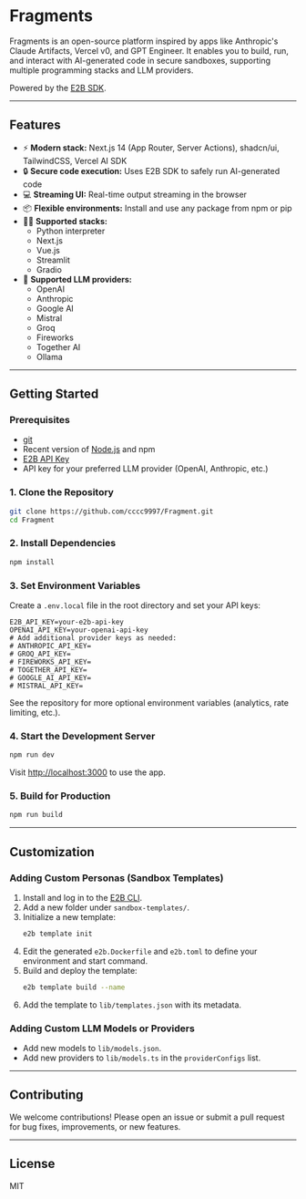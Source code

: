 
# Fragments

Fragments is an open-source platform inspired by apps like Anthropic's Claude Artifacts, Vercel v0, and GPT Engineer. It enables you to build, run, and interact with AI-generated code in secure sandboxes, supporting multiple programming stacks and LLM providers.

Powered by the [E2B SDK](https://e2b.dev/).

---

## Features

- ⚡️ **Modern stack:** Next.js 14 (App Router, Server Actions), shadcn/ui, TailwindCSS, Vercel AI SDK  
- 🔒 **Secure code execution:** Uses E2B SDK to safely run AI-generated code  
- 💻 **Streaming UI:** Real-time output streaming in the browser  
- 📦 **Flexible environments:** Install and use any package from npm or pip  
- 🧑‍💻 **Supported stacks:**  
  - Python interpreter
  - Next.js
  - Vue.js
  - Streamlit
  - Gradio
- 🤖 **Supported LLM providers:**  
  - OpenAI
  - Anthropic
  - Google AI
  - Mistral
  - Groq
  - Fireworks
  - Together AI
  - Ollama

---

## Getting Started

### Prerequisites

- [git](https://git-scm.com/)
- Recent version of [Node.js](https://nodejs.org/) and npm
- [E2B API Key](https://e2b.dev/)
- API key for your preferred LLM provider (OpenAI, Anthropic, etc.)

### 1. Clone the Repository

```bash
git clone https://github.com/cccc9997/Fragment.git
cd Fragment
```

### 2. Install Dependencies

```bash
npm install
```

### 3. Set Environment Variables

Create a `.env.local` file in the root directory and set your API keys:

```env
E2B_API_KEY=your-e2b-api-key
OPENAI_API_KEY=your-openai-api-key
# Add additional provider keys as needed:
# ANTHROPIC_API_KEY=
# GROQ_API_KEY=
# FIREWORKS_API_KEY=
# TOGETHER_API_KEY=
# GOOGLE_AI_API_KEY=
# MISTRAL_API_KEY=
```
See the repository for more optional environment variables (analytics, rate limiting, etc.).

### 4. Start the Development Server

```bash
npm run dev
```

Visit [http://localhost:3000](http://localhost:3000) to use the app.

### 5. Build for Production

```bash
npm run build
```

---

## Customization

### Adding Custom Personas (Sandbox Templates)

1. Install and log in to the [E2B CLI](https://e2b.dev/docs/cli).
2. Add a new folder under `sandbox-templates/`.
3. Initialize a new template:
   ```bash
   e2b template init
   ```
4. Edit the generated `e2b.Dockerfile` and `e2b.toml` to define your environment and start command.
5. Build and deploy the template:
   ```bash
   e2b template build --name 
   ```
6. Add the template to `lib/templates.json` with its metadata.

### Adding Custom LLM Models or Providers

- Add new models to `lib/models.json`.
- Add new providers to `lib/models.ts` in the `providerConfigs` list.

---

## Contributing

We welcome contributions! Please open an issue or submit a pull request for bug fixes, improvements, or new features.

---

## License

MIT


